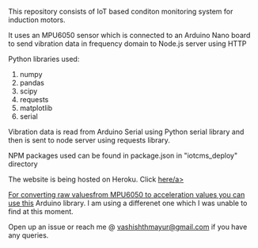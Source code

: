 This repository consists of IoT based conditon monitoring system for induction motors.

It uses an MPU6050 sensor which is connected to an Arduino Nano board to send vibration data in frequency domain to Node.js server using HTTP

Python libraries used:
1. numpy
2. pandas
3. scipy
4. requests
5. matplotlib
6. serial

Vibration data is read from Arduino Serial using Python serial library and then is sent to node server using requests library.

NPM packages used can be found in package.json in "iotcms_deploy" directory

The website is being hosted on Heroku. Click <a href="iotcms.herokuapp.com">here/a>

For converting raw valuesfrom MPU6050 to acceleration values you can use [this](https://github.com/jrowberg/i2cdevlib/tree/master/Arduino/MPU6050) Arduino library. I am using a differenet one which I was unable to find at this moment.

Open up an issue or reach me @ vashishthmayur@gmail.com if you have any queries.

